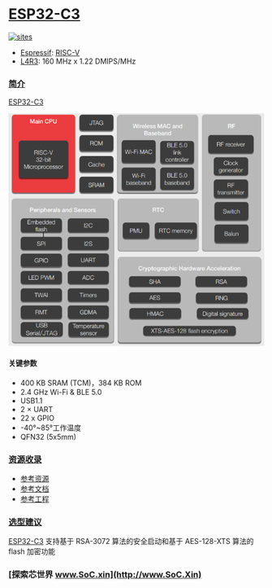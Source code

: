 ﻿# [ESP32-C3](https://github.com/SoCXin/ESP32-C3)

[![sites](http://182.61.61.133/link/resources/SoC.png)](http://www.SoC.Xin)

* [Espressif](https://www.espressif.com/): [RISC-V](https://github.com/SoCXin/RISC-V)
* [L4R3](https://github.com/SoCXin/Level): 160 MHz x 1.22 DMIPS/MHz


### [简介](https://github.com/SoCXin/ESP32-C3/wiki)

[ESP32-C3](https://github.com/SoCXin/ESP32-C3)

[![sites](docs/ESP32-C3.png)](https://www.espressif.com/zh-hans/products/socs/ESP32-C3)


#### 关键参数

* 400 KB SRAM (TCM)，384 KB ROM
* 2.4 GHz Wi-Fi & BLE 5.0
* USB1.1
* 2 × UART
* 22  x GPIO
* -40°~85°工作温度
* QFN32 (5x5mm)

### [资源收录](https://github.com/SoCXin)

* [参考资源](src/)
* [参考文档](docs/)
* [参考工程](project/)


### [选型建议](https://github.com/SoCXin/ESP32-C3)

[ESP32-C3](https://github.com/SoCXin/ESP32-C3) 支持基于 RSA-3072 算法的安全启动和基于 AES-128-XTS 算法的 flash 加密功能

### [探索芯世界 www.SoC.xin](http://www.SoC.Xin)
